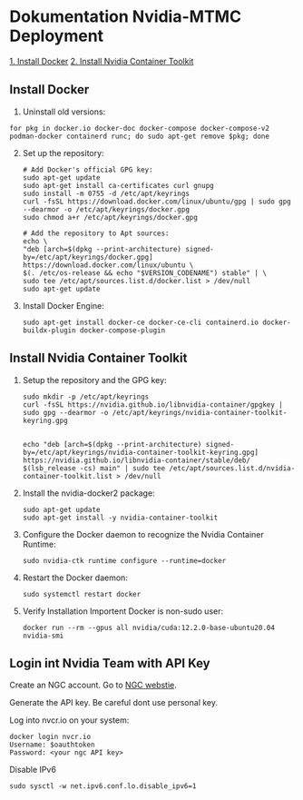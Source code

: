 # Dokumentation Nvidia-MTMC Deployment

[1. Install Docker](#install-docker)
[2. Install Nvidia Container Toolkit](#install-nvidia-container-toolkit)






## Install Docker

1. Uninstall old versions:

```
for pkg in docker.io docker-doc docker-compose docker-compose-v2 podman-docker containerd runc; do sudo apt-get remove $pkg; done
```

2. Set up the repository:

   ```
   # Add Docker's official GPG key:
   sudo apt-get update
   sudo apt-get install ca-certificates curl gnupg
   sudo install -m 0755 -d /etc/apt/keyrings
   curl -fsSL https://download.docker.com/linux/ubuntu/gpg | sudo gpg --dearmor -o /etc/apt/keyrings/docker.gpg
   sudo chmod a+r /etc/apt/keyrings/docker.gpg

   # Add the repository to Apt sources:
   echo \
   "deb [arch=$(dpkg --print-architecture) signed-by=/etc/apt/keyrings/docker.gpg] https://download.docker.com/linux/ubuntu \
   $(. /etc/os-release && echo "$VERSION_CODENAME") stable" | \
   sudo tee /etc/apt/sources.list.d/docker.list > /dev/null
   sudo apt-get update
   ```
3. Install Docker Engine:

   ```
   sudo apt-get install docker-ce docker-ce-cli containerd.io docker-buildx-plugin docker-compose-plugin
   ```

## Install Nvidia Container Toolkit

1. Setup the repository and the GPG key:

   ```
   sudo mkdir -p /etc/apt/keyrings
   curl -fsSL https://nvidia.github.io/libnvidia-container/gpgkey | sudo gpg --dearmor -o /etc/apt/keyrings/nvidia-container-toolkit-keyring.gpg


   echo "deb [arch=$(dpkg --print-architecture) signed-by=/etc/apt/keyrings/nvidia-container-toolkit-keyring.gpg] https://nvidia.github.io/libnvidia-container/stable/deb/ $(lsb_release -cs) main" | sudo tee /etc/apt/sources.list.d/nvidia-container-toolkit.list > /dev/null
   ```
2. Install the nvidia-docker2 package:

   ```
   sudo apt-get update
   sudo apt-get install -y nvidia-container-toolkit
   ```
3. Configure the Docker daemon to recognize the Nvidia Container Runtime:

   ```
   sudo nvidia-ctk runtime configure --runtime=docker
   ```
4. Restart the Docker daemon:

   ```
   sudo systemctl restart docker
   ```
5. Verify Installation Importent Docker is non-sudo user:

   ```
   docker run --rm --gpus all nvidia/cuda:12.2.0-base-ubuntu20.04 nvidia-smi
   ```

## Login int Nvidia Team with API Key

Create an NGC account. Go to [NGC webstie](https://ngc.nvidia.com/).

Generate the API key. Be careful dont use personal key.

Log into nvcr.io on your system:

```
docker login nvcr.io
Username: $oauthtoken
Password: <your ngc API key>
```

Disable IPv6

```
sudo sysctl -w net.ipv6.conf.lo.disable_ipv6=1
```
